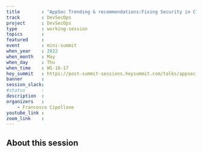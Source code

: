 ```yaml
---
title        : "AppSec Trending & recommendations:Fixing Security in Cloud & Appsec"
track        : DevSecOps
project      : DevSecOps
type         : working-session
topics       :
featured     :
event        : mini-summit
when_year    : 2022
when_month   : May
when_day     : Thu
when_time    : WS-16-17
hey_summit   : https://post-summit-sessions.heysummit.com/talks/appsec-trending-recommendations-fixing-security-in-cloud-appsec/
banner       : 
session_slack:
#status      : 
description  :
organizers   :
    - Francesco Cipollone       
youtube_link : 
zoom_link    : 
---
```


## About this session
